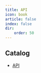 ```yaml
---
title: API
icon: book
article: false
index: false
dir:
    order: 50
---
```


## Catalog

- [API](api.md)
